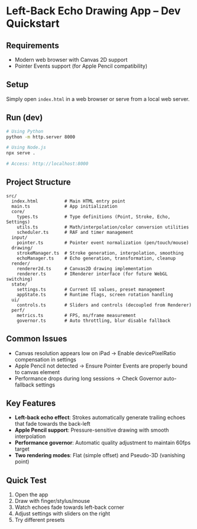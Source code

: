 # Left-Back Echo Drawing App – Dev Quickstart

## Requirements
- Modern web browser with Canvas 2D support
- Pointer Events support (for Apple Pencil compatibility)

## Setup
Simply open `index.html` in a web browser or serve from a local web server.

## Run (dev)
```bash
# Using Python
python -m http.server 8000

# Using Node.js
npx serve .

# Access: http://localhost:8000
```

## Project Structure
```
src/
  index.html          # Main HTML entry point
  main.ts             # App initialization
  core/
    types.ts          # Type definitions (Point, Stroke, Echo, Settings)
    utils.ts          # Math/interpolation/color conversion utilities
    scheduler.ts      # RAF and timer management
  input/
    pointer.ts        # Pointer event normalization (pen/touch/mouse)
  drawing/
    strokeManager.ts  # Stroke generation, interpolation, smoothing
    echoManager.ts    # Echo generation, transformation, cleanup
  render/
    renderer2d.ts     # Canvas2D drawing implementation
    renderer.ts       # IRenderer interface (for future WebGL switching)
  state/
    settings.ts       # Current UI values, preset management
    appState.ts       # Runtime flags, screen rotation handling
  ui/
    controls.ts       # Sliders and controls (decoupled from Renderer)
  perf/
    metrics.ts        # FPS, ms/frame measurement
    governor.ts       # Auto throttling, blur disable fallback
```

## Common Issues
- Canvas resolution appears low on iPad → Enable devicePixelRatio compensation in settings
- Apple Pencil not detected → Ensure Pointer Events are properly bound to canvas element
- Performance drops during long sessions → Check Governor auto-fallback settings

## Key Features
- **Left-back echo effect**: Strokes automatically generate trailing echoes that fade towards the back-left
- **Apple Pencil support**: Pressure-sensitive drawing with smooth interpolation
- **Performance governor**: Automatic quality adjustment to maintain 60fps target
- **Two rendering modes**: Flat (simple offset) and Pseudo-3D (vanishing point)

## Quick Test
1. Open the app
2. Draw with finger/stylus/mouse
3. Watch echoes fade towards left-back corner
4. Adjust settings with sliders on the right
5. Try different presets